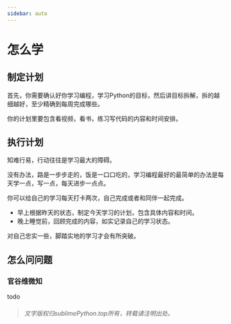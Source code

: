 ```yaml
---
sidebar: auto
---
```


# 怎么学

## 制定计划

首先，你需要确认好你学习编程，学习Python的目标，然后讲目标拆解，拆的越细越好，至少精确到每周完成哪些。

你的计划里要包含看视频，看书，练习写代码的内容和时间安排。

## 执行计划

知难行易，行动往往是学习最大的障碍。

没有办法，路是一步步走的，饭是一口口吃的，学习编程最好的最简单的办法是每天学一点，写一点，每天进步一点点。

你可以给自己的学习每天打卡两次，自己完成或者和同伴一起完成。

- 早上根据昨天的状态，制定今天学习的计划，包含具体内容和时间。
- 晚上睡觉前，回顾完成的内容，如实记录自己的学习状态。

对自己忠实一些，脚踏实地的学习才会有所突破。

## 怎么问问题

### 官谷维微知

todo


> ###### 文字版权归sublimePython.top所有，转载请注明出处。
